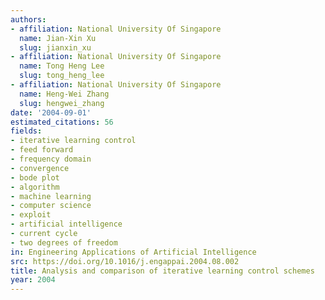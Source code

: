 ```yaml
---
authors:
- affiliation: National University Of Singapore
  name: Jian-Xin Xu
  slug: jianxin_xu
- affiliation: National University Of Singapore
  name: Tong Heng Lee
  slug: tong_heng_lee
- affiliation: National University Of Singapore
  name: Heng-Wei Zhang
  slug: hengwei_zhang
date: '2004-09-01'
estimated_citations: 56
fields:
- iterative learning control
- feed forward
- frequency domain
- convergence
- bode plot
- algorithm
- machine learning
- computer science
- exploit
- artificial intelligence
- current cycle
- two degrees of freedom
in: Engineering Applications of Artificial Intelligence
src: https://doi.org/10.1016/j.engappai.2004.08.002
title: Analysis and comparison of iterative learning control schemes
year: 2004
---
```

